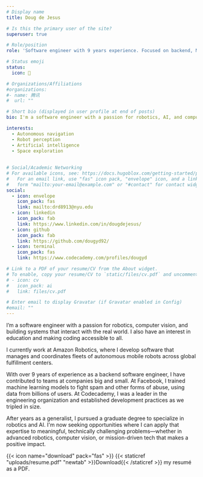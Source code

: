 ```yaml
---
# Display name
title: Doug de Jesus

# Is this the primary user of the site?
superuser: true

# Role/position
role: 'Software engineer with 9 years experience. Focused on backend, ML, and robotics.'

# Status emoji
status:
  icon: 🤖

# Organizations/Affiliations
#organizations:
#- name: 腾讯
#  url: ""

# Short bio (displayed in user profile at end of posts)
bio: I'm a software engineer with a passion for robotics, AI, and computer vision.

interests:
  - Autonomous navigation
  - Robot perception
  - Artificial intelligence
  - Space exploration
      
      
# Social/Academic Networking
# For available icons, see: https://docs.hugoblox.com/getting-started/page-builder/#icons
#   For an email link, use "fas" icon pack, "envelope" icon, and a link in the
#   form "mailto:your-email@example.com" or "#contact" for contact widget.
social:
  - icon: envelope
    icon_pack: fas
    link: mailto:drd8913@nyu.edu
  - icon: linkedin
    icon_pack: fab
    link: https://www.linkedin.com/in/dougdejesus/
  - icon: github
    icon_pack: fab
    link: https://github.com/dougyd92/
  - icon: terminal
    icon_pack: fas
    link: https://www.codecademy.com/profiles/dougyd

# Link to a PDF of your resume/CV from the About widget.
# To enable, copy your resume/CV to `static/files/cv.pdf` and uncomment the lines below.
# - icon: cv
#   icon_pack: ai
#   link: files/cv.pdf

# Enter email to display Gravatar (if Gravatar enabled in Config)
#email: ""
---
```

I’m a software engineer with a passion for robotics, computer vision, and building systems that interact with the real world. 
I also have an interest in education and making coding accessible to all.

I currently work at Amazon Robotics, where I develop software that manages and coordinates fleets of autonomous mobile robots across global fulfillment centers. 

With over 9 years of experience as a backend software engineer, I have contributed to teams at companies big and small. 
At Facebook, I trained machine learning models to fight spam and other forms of abuse, using data from billions of users.
At Codecademy, I was a leader in the engineering organization and established development practices as we tripled in size.

After years as a generalist, I pursued a graduate degree to specialize in robotics and AI. I'm now seeking opportunities where I can apply that expertise to meaningful, technically challenging problems—whether in advanced robotics, computer vision, or mission-driven tech that makes a positive impact.


{{< icon name="download" pack="fas" >}} {{< staticref "uploads/resume.pdf" "newtab" >}}Download{{< /staticref >}} my resumé as a PDF.
